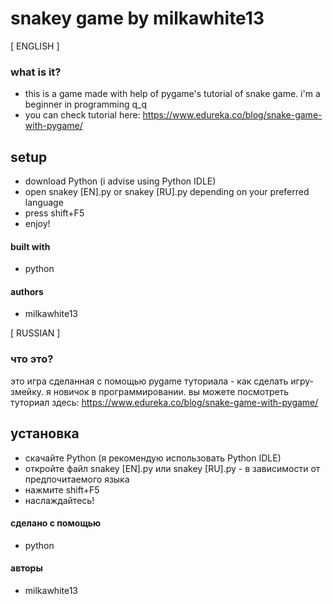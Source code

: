# snakey game by milkawhite13

[ ENGLISH ]
### what is it?
- this is a game made with help of pygame's tutorial of snake game. i'm a beginner in programming q_q
- you can check tutorial here: https://www.edureka.co/blog/snake-game-with-pygame/
## setup
- download Python (i advise using Python IDLE)
- open snakey [EN].py or snakey [RU].py depending on your preferred language
- press shift+F5
- enjoy!
#### built with
- python
#### authors
- milkawhite13

[ RUSSIAN ]
### что это?
это игра сделанная с помощью pygame туториала - как сделать игру-змейку. я новичок в программировании. 
вы можете посмотреть туториал здесь: https://www.edureka.co/blog/snake-game-with-pygame/
## установка
- скачайте Python (я рекомендую использовать Python IDLE)
- откройте файл snakey [EN].py или snakey [RU].py -  в зависимости от предпочитаемого языка
- нажмите shift+F5
- наслаждайтесь!
#### сделано с помощью
- python
#### авторы
- milkawhite13
